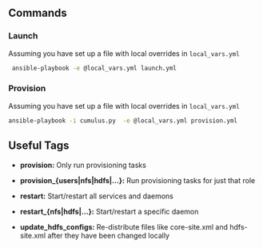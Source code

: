 ## Commands

### Launch
Assuming you have set up a file with local overrides in ```local_vars.yml```
```bash
 ansible-playbook -e @local_vars.yml launch.yml
```

### Provision
Assuming you have set up a file with local overrides in ```local_vars.yml```
```bash
ansible-playbook -i cumulus.py  -e @local_vars.yml provision.yml
```

## Useful Tags

- **provision:** Only run provisioning tasks
- **provision_{users|nfs|hdfs|...}:** Run provisioning tasks for just that role

- **restart:** Start/restart all services and daemons
- **restart_{nfs|hdfs|...}:** Start/restart a specific daemon
- **update_hdfs_configs:** Re-distribute files like core-site.xml and hdfs-site.xml after they have been changed locally
